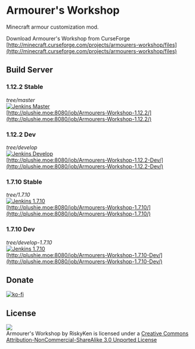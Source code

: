 # Armourer's Workshop

Minecraft armour customization mod.

Download Armourer's Workshop from CurseForge [http://minecraft.curseforge.com/projects/armourers-workshop/files](http://minecraft.curseforge.com/projects/armourers-workshop/files)

## Build Server

### 1.12.2 Stable
*tree/master*<br/>
[![Jenkins Master](https://img.shields.io/jenkins/s/http/plushie.moe:8080/job/Armourers-Workshop-1.12.2.svg)](http://plushie.moe:8080/job/Armourers-Workshop-1.12.2/)<br/>
[http://plushie.moe:8080/job/Armourers-Workshop-1.12.2/](http://plushie.moe:8080/job/Armourers-Workshop-1.12.2/)

### 1.12.2 Dev
*tree/develop*<br/>
[![Jenkins Develop](https://img.shields.io/jenkins/s/http/plushie.moe:8080/job/Armourers-Workshop-1.12.2-Dev.svg)](http://plushie.moe:8080/job/Armourers-Workshop-1.12.2-Dev/)<br/>
[http://plushie.moe:8080/job/Armourers-Workshop-1.12.2-Dev/](http://plushie.moe:8080/job/Armourers-Workshop-1.12.2-Dev/)

### 1.7.10 Stable
*tree/1.7.10*<br/>
[![Jenkins 1.7.10](https://img.shields.io/jenkins/s/http/plushie.moe:8080/job/Armourers-Workshop-1.7.10.svg)](http://plushie.moe:8080/job/Armourers-Workshop-1.7.10/)<br/>
[http://plushie.moe:8080/job/Armourers-Workshop-1.7.10/](http://plushie.moe:8080/job/Armourers-Workshop-1.7.10/)

### 1.7.10 Dev
*tree/develop-1.7.10*<br/>
[![Jenkins 1.7.10](https://img.shields.io/jenkins/s/http/plushie.moe:8080/job/Armourers-Workshop-1.7.10-Dev.svg)](http://plushie.moe:8080/job/Armourers-Workshop-1.7.10-Dev/)<br/>
[http://plushie.moe:8080/job/Armourers-Workshop-1.7.10-Dev/](http://plushie.moe:8080/job/Armourers-Workshop-1.7.10-Dev/)

## Donate
[![ko-fi](https://www.ko-fi.com/img/githubbutton_sm.svg)](https://ko-fi.com/K3K3WVTZ)

## License
![](https://i.creativecommons.org/l/by-nc-sa/3.0/88x31.png)  
Armourer's Workshop by RiskyKen is licensed under a [Creative Commons Attribution-NonCommercial-ShareAlike 3.0 Unported License](https://creativecommons.org/licenses/by-nc-sa/3.0/)
